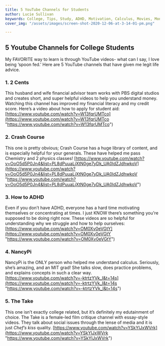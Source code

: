 ```yaml
---
title: 5 YouTube Channels for Students
author: Lucie Sullivan
keywords: College, Tips, Study, ADHD, Motivation, Calculus, Movies, Money tips, Finance
cover_img: "/assets/images/screen-shot-2020-12-06-at-3-14-01-pm.png"

---
```

## 5 Youtube Channels for College Students

My FAVORITE way to learn is through YouTube videos- what can I say, I love being ‘spoon fed.’ Here are 5 YouTube channels that have given me legit life advice.

### 1. 2 Cents

This husband and wife financial advisor team works with PBS digital studios and creates short, and super helpful videos to help you understand money. Watching this channel has improved my financial literacy and my credit score. Here’s a video about how to apply for student aid: [https://www.youtube.com/watch?v=W13fqrUMTco](https://www.youtube.com/watch?v=W13fqrUMTco "https://www.youtube.com/watch?v=W13fqrUMTco")

### 2. Crash Course

This one is pretty obvious; Crash Course has a huge library of content, and is especially helpful for your generals. These have helped me pass Chemistry and 2 physics classes! [https://www.youtube.com/watch?v=OoO5d5P0Jn4&list=PL8dPuuaLjXtN0ge7yDk_UA0ldZJdhwkoV](https://www.youtube.com/watch?v=OoO5d5P0Jn4&list=PL8dPuuaLjXtN0ge7yDk_UA0ldZJdhwkoV "https://www.youtube.com/watch?v=OoO5d5P0Jn4&list=PL8dPuuaLjXtN0ge7yDk_UA0ldZJdhwkoV")

### 3. How to ADHD

Even if you don’t have ADHD, everyone has a hard time motivating themselves or concentrating at times. I just KNOW there’s something you're supposed to be doing right now. These videos are so helpful for understanding why we struggle and how to help ourselves: [https://www.youtube.com/watch?v=OM0Xv0eVGtY](https://www.youtube.com/watch?v=OM0Xv0eVGtY "https://www.youtube.com/watch?v=OM0Xv0eVGtY")

### 4. NancyPi

NancyPi is the ONLY person who helped me understand calculus. Seriously, she’s amazing, and an MIT grad! She talks slow, does practice problems, and explains concepts in such a clear way. [https://www.youtube.com/watch?v=-ktrtzYVk_I&t=14s](https://www.youtube.com/watch?v=-ktrtzYVk_I&t=14s "https://www.youtube.com/watch?v=-ktrtzYVk_I&t=14s")

### 5. The Take

This one isn’t exactly college related, but it’s definitely my edutainment of choice. The Take is a female-led film critique channel with essay-style videos. They talk about social issues through the lense of media and it is just _Chef’s kiss_ quality. [https://www.youtube.com/watch?v=YSkYlJxWVrk](https://www.youtube.com/watch?v=YSkYlJxWVrk "https://www.youtube.com/watch?v=YSkYlJxWVrk")